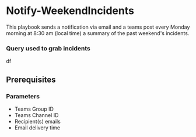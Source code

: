 # Notify-WeekendIncidents

This playbook sends a notification via email and a teams post every Monday morning at 8:30 am (local time) a summary of the past weekend's incidents.


### Query used to grab incidents
df


## Prerequisites

### Parameters

* Teams Group ID
* Teams Channel ID
* Recipient(s) emails
* Email delivery time
